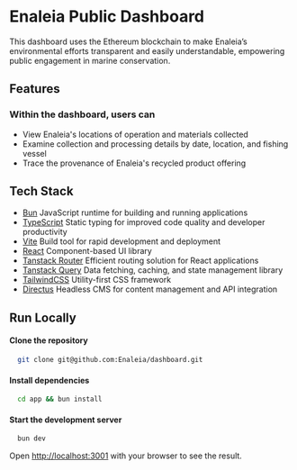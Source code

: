 
# Enaleia Public Dashboard

This dashboard uses the Ethereum blockchain to make Enaleia’s environmental efforts transparent and easily understandable, empowering public engagement in marine conservation.

## Features

### Within the dashboard, users can

- View Enaleia's locations of operation and materials collected
- Examine collection and processing details by date, location, and fishing vessel
- Trace the provenance of Enaleia's recycled product offering


## Tech Stack

- [Bun](https://bun.sh/) JavaScript runtime for building and running applications
- [TypeScript](https://typescriptlang.org/) Static typing for improved code quality and developer productivity
- [Vite](https://vite.dev/) Build tool for rapid development and deployment
- [React]() Component-based UI library
- [Tanstack Router]() Efficient routing solution for React applications
- [Tanstack Query]() Data fetching, caching, and state management library
- [TailwindCSS](https://tailwindcss.com/) Utility-first CSS framework
- [Directus](https://directus.io/) Headless CMS for content management and API integration

## Run Locally

#### Clone the repository

```bash
  git clone git@github.com:Enaleia/dashboard.git
```

#### Install dependencies

```bash
  cd app && bun install
```

#### Start the development server

```bash
  bun dev
```

Open [http://localhost:3001](http://localhost:3001) with your browser to see the result.
